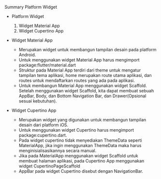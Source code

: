 Summary Platform Widget

- Platform Widget
    1. Widget Material App
    2. Widget Cupertino App

- Widget Material App
  - Merupakan widget untuk membangun tampilan desain pada platform Android.
  - Untuk menggunakan widget Material App harus mengimport package:flutter/material.dart
  - Struktur pada Material App terdiri dari theme untuk mengatur tampilan tema aplikasi, home merupakan route utama aplikasi, dan routes untuk mendaftarkan routes yang ada pada aplikasi.
  - Untuk membangun Material App menggunakan widget Scaffold. Setelah menggunakan widget Scaffold, kita dapat membuat sebuah AppBar, Body, dan Bottom Navigation Bar, dan Drawer(Opsional sesuai kebutuhan).

- Widget Cupertino App
  - Merupakan widget yang digunakan untuk membangun tampilan desain dari platform iOS.
  - Untuk menggunakan widget Cupertino harus mengimport package:cupertino.dart.
  - Pada widget cupertino tidak menyediakan ThemeData seperti MaterialApp, jika ingin menggunakan ThemeData maka harus menginisialisasikannya secara manual.
  - Jika pada MaterialApp menggunakan widget Scaffold untuk membuat halaman aplikasi, pada Cupertino App menggunakan widget CupertinoPageScaffold
  - AppBar pada widget Cupertino disebut dengan NavigationBar.
